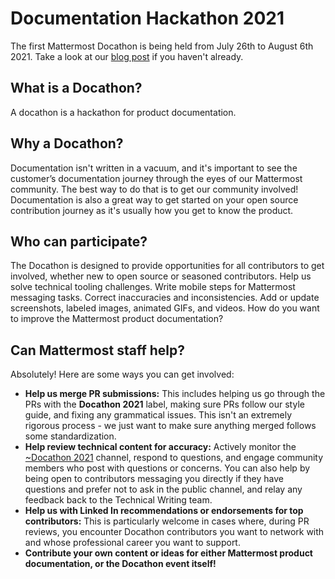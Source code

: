 # Documentation Hackathon 2021

The first Mattermost Docathon is being held from July 26th to August 6th 2021. Take a look at our [blog post](https://mattermost.com/blog/docathon-2021/) if you haven't already.

## What is a Docathon?

A docathon is a hackathon for product documentation. 

## Why a Docathon? 

Documentation isn't written in a vacuum, and it's important to see the customer’s documentation journey through the eyes of our Mattermost community. The best way to do that is to get our community involved! Documentation is also a great way to get started on your open source contribution journey as it's usually how you get to know the product.

## Who can participate?

The Docathon is designed to provide opportunities for all contributors to get involved, whether new to open source or seasoned contributors. Help us solve technical tooling challenges. Write mobile steps for Mattermost messaging tasks. Correct inaccuracies and inconsistencies. Add or update screenshots, labeled images, animated GIFs, and videos. How do you want to improve the Mattermost product documentation? 

## Can Mattermost staff help?

Absolutely! Here are some ways you can get involved:

* **Help us merge PR submissions:** This includes helping us go through the PRs with the **Docathon 2021** label, making sure PRs follow our style guide, and fixing any grammatical issues. This isn't an extremely rigorous process - we just want to make sure anything merged follows some standardization.
* **Help review technical content for accuracy:** Actively monitor the [~Docathon 2021](https://community-daily.mattermost.com/core/channels/docathon2021) channel, respond to questions, and engage community members who post with questions or concerns. You can also help by being open to contributors messaging you directly if they have questions and prefer not to ask in the public channel, and relay any feedback back to the Technical Writing team.
* **Help us with Linked In recommendations or endorsements for top contributors:** This is particularly welcome in cases where, during PR reviews, you encounter Docathon contributors you want to network with and whose professional career you want to support.
* **Contribute your own content or ideas for either Mattermost product documentation, or the Docathon event itself!**
